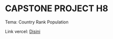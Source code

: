 # CAPSTONE PROJECT H8
Tema: Country Rank Population

Link vercel: [Disini](https://capstone-project-h8-wahyu-hariyadi-nurdin.vercel.app/)
